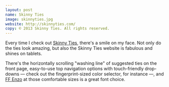 ```yaml
---
layout: post
name: Skinny Ties
image: skinnyties.jpg
website: http://skinnyties.com/
copy: © 2013 Skinny Ties. All rights reserved.
---
```

Every time I check out [Skinny Ties](http://skinnyties.com/), there's a smile on my face. Not only do the ties look amazing, but also the Skinny Ties website is fabulous and shines on tablets.

There's the horizontally scrolling "washing line" of suggested ties on the front page, easy-to-use top navigation options with touch-friendly drop-downs — check out the fingerprint-sized color selector, for instance —, and [FF Enzo](https://typekit.com/fonts/ff-enzo-web) at those comfortable sizes is a great font choice. 